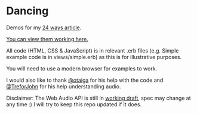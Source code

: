 Dancing
=======

Demos for my [24 ways article](http://24ways.org/).

[You can view them working here.](http://dancing.rumyra.com)

All code (HTML, CSS & JavaScript) is in relevant .erb files (e.g. Simple example code is in views/simple.erb) as this is for illustrative purposes.

You will need to use a modern browser for examples to work.

I would also like to thank [@otaiga](https://github.com/otaiga) for his help with the code and [@TreforJohn](https://github.com/TreforJohn?source=c) for his help understanding audio.

Disclaimer: The Web Audio API is still in [working draft](http://www.w3.org/TR/webaudio/), spec may change at any time :) I will try to keep this repo updated if it does.